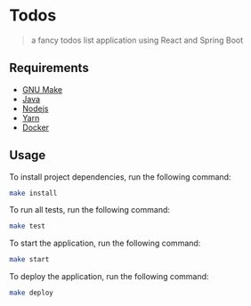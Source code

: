 # Todos

> a fancy todos list application using React and Spring Boot

## Requirements

- [GNU Make](https://www.gnu.org/software/make)
- [Java](https://github.com/halcyon/asdf-java)
- [Nodejs](https://nodejs.org/en/)
- [Yarn](https://yarnpkg.com/)
- [Docker](https://www.docker.com/)

## Usage

To install project dependencies, run the following command:
```bash
make install
```

To run all tests, run the following command:
```bash
make test
```

To start the application, run the following command:
```bash
make start
```

To deploy the application, run the following command:
```bash
make deploy
```
